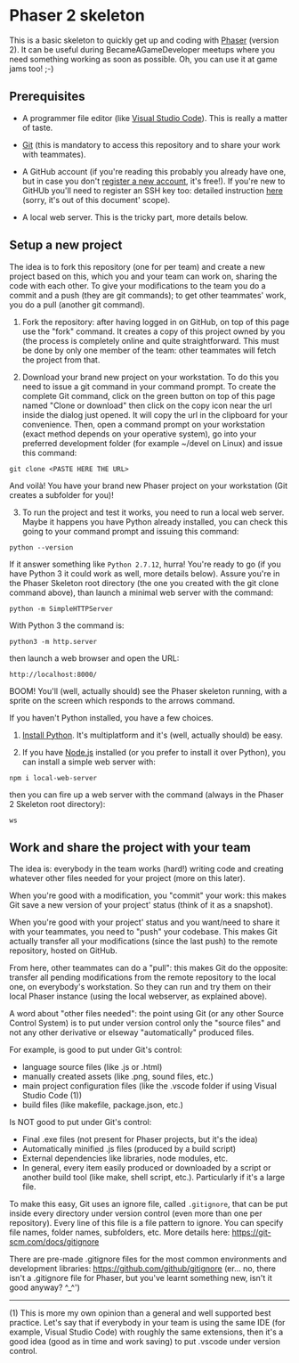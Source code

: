# Phaser 2 skeleton

This is a basic skeleton to quickly get up and coding with [Phaser](https://phaser.io) (version 2).
It can be useful during BecameAGameDeveloper meetups where you need something working as soon as possible. Oh, you can use it at game jams too! ;-)

## Prerequisites

* A programmer file editor (like [Visual Studio Code](https://code.visualstudio.com/)). This is really a matter of taste.

* [Git](https://git-scm.com/downloads) (this is mandatory to access this repository and to share your work with teammates).

* A GitHub account (if you're reading this probably you already have one, but in case you don't [register a new account](https://github.com/join), it's free!). If you're new to GitHUb you'll need to register an SSH key too: detailed instruction [here](https://help.github.com/articles/connecting-to-github-with-ssh/) (sorry, it's out of this document' scope).

* A local web server. This is the tricky part, more details below.

## Setup a new project

The idea is to fork this repository (one for per team) and create a new project based on this, which you and your team can work on, sharing the code with each other. To give your modifications to the team you do a commit and a push (they are git commands); to get other teammates' work, you do a pull (another git command).

1. Fork the repository: after having logged in on GitHub, on top of this page use the "fork" command. It creates a copy of this project owned by you (the process is completely online and quite straightforward. This must be done by only one member of the team: other teammates will fetch the project from that.

2. Download your brand new project on your workstation. To do this you need to issue a git command in your command prompt. To create the complete Git command, click on the green button on top of this page named "Clone or download" then click on the copy icon near the url inside the dialog just opened. It will copy the url in the clipboard for your convenience.
Then, open a command prompt on your workstation (exact method depends on your operative system), go into your preferred development folder (for example ~/devel on Linux) and issue this command:
```
git clone <PASTE HERE THE URL>
```
And voilà! You have your brand new Phaser project on your workstation (Git creates a subfolder for you)!

3. To run the project and test it works, you need to run a local web server. Maybe it happens you have Python already installed, you can check this going to your command prompt and issuing this command:
```
python --version
```
If it answer something like ```Python 2.7.12```, hurra! You're ready to go (if you have Python 3 it could work as well, more details below). Assure you're in the Phaser Skeleton root directory (the one you created with the git clone command above), than launch a minimal web server with the command:
```
python -m SimpleHTTPServer
```
With Python 3 the command is:
```
python3 -m http.server
```
then launch a web browser and open the URL:
```
http://localhost:8000/
```
BOOM! You'll (well, actually should) see the Phaser skeleton running, with a sprite on the screen which responds to the arrows command.

If you haven't Python installed, you have a few choices.

  1. [Install Python](https://www.python.org/downloads/). It's multiplatform and it's (well, actually should) be easy.

  2. If you have [Node.js](https://nodejs.org/en/download/) installed (or you prefer to install it over Python), you can install a simple web server with:
  ```
  npm i local-web-server
  ```
  then you can fire up a web server with the command (always in the Phaser 2 Skeleton root directory):
  ```
  ws
  ```
  ## Work and share the project with your team

  The idea is: everybody in the team works (hard!) writing code and creating whatever other files needed for your project (more on this later). 
  
  When you're good with a modification, you "commit" your work: this makes Git save a new version of your project' status (think of it as a snapshot).

  When you're good with your project' status and you want/need to share it with your teammates, you need to "push" your codebase. This makes Git actually transfer all your modifications (since the last push) to the remote repository, hosted on GitHub.

  From here, other teammates can do a "pull": this makes Git do the opposite: transfer all pending modifications from the remote repository to the local one, on everybody's workstation. So they can run and try them on their local Phaser instance (using the local webserver, as explained above).

  A word about "other files needed": the point using Git (or any other Source Control System) is to put under version control only the "source files" and not any other derivative or elseway "automatically" produced files.

  For example, is good to put under Git's control:

  * language source files (like .js or .html)
  * manually created assets (like .png, sound files, etc.)
  * main project configuration files (like the .vscode folder if using Visual Studio Code (1))
  * build files (like makefile, package.json, etc.)

  Is NOT good to put under Git's control:

  * Final .exe files (not present for Phaser projects, but it's the idea)
  * Automatically minified .js files (produced by a build script)
  * External dependencies like libraries, node modules, etc.
  * In general, every item easily produced or downloaded by a script or another build tool (like make, shell script, etc.). Particularly if it's a large file.

  To make this easy, Git uses an ignore file, called `.gitignore`, that can be put inside every directory under version control (even more than one per repository). Every line of this file is a file pattern to ignore. You can specify file names, folder names, subfolders, etc. More details here: https://git-scm.com/docs/gitignore

  There are pre-made .gitignore files for the most common environments and development libraries: https://github.com/github/gitignore (er... no, there isn't a .gitignore file for Phaser, but you've learnt something new, isn't it good anyway? ^_^')

  ---

  (1) This is more my own opinion than a general and well supported best practice. Let's say that if everybody in your team is using the same IDE (for example, Visual Studio Code) with roughly the same extensions, then it's a good idea (good as in time and work saving) to put .vscode under version control.